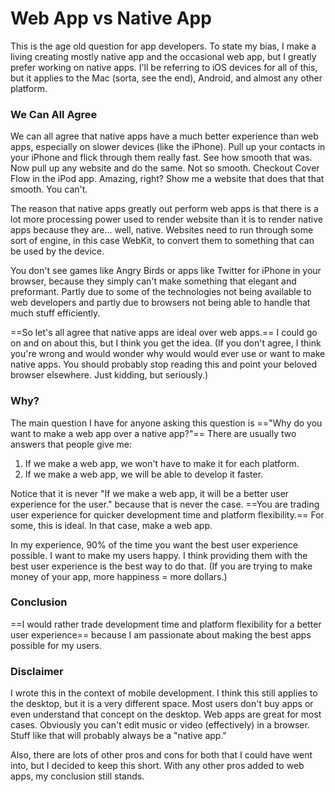 # Web App vs Native App

This is the age old question for app developers. To state my bias, I make a living creating mostly native app and the occasional web app, but I greatly prefer working on native apps. I'll be referring to iOS devices for all of this, but it applies to the Mac (sorta, see the end), Android, and almost any other platform.

### We Can All Agree

We can all agree that native apps have a much better experience than web apps, especially on slower devices (like the iPhone). Pull up your contacts in your iPhone and flick through them really fast. See how smooth that was. Now pull up any website and do the same. Not so smooth. Checkout Cover Flow in the iPod app. Amazing, right? Show me a website that does that that smooth. You can't.

The reason that native apps greatly out perform web apps is that there is a lot more processing power used to render website than it is to render native apps because they are... well, native. Websites need to run through some sort of engine, in this case WebKit, to convert them to something that can be used by the device.

You don't see games like Angry Birds or apps like Twitter for iPhone in your browser, because they simply can't make something that elegant and preformant. Partly due to some of the technologies not being available to web developers and partly due to browsers not being able to handle that much stuff efficiently.

==So let's all agree that native apps are ideal over web apps.== I could go on and on about this, but I think you get the idea. (If you don't agree, I think you're wrong and would wonder why would would ever use or want to make native apps. You should probably stop reading this and point your beloved browser elsewhere. Just kidding, but seriously.)

### Why?

The main question I have for anyone asking this question is =="Why do you want to make a web app over a native app?"== There are usually two answers that people give me:

1. If we make a web app, we won't have to make it for each platform.
2. If we make a web app, we will be able to develop it faster.

Notice that it is never "If we make a web app, it will be a better user experience for the user." because that is never the case. ==You are trading user experience for quicker development time and platform flexibility.== For some, this is ideal. In that case, make a web app.

In my experience, 90% of the time you want the best user experience possible. I want to make my users happy. I think providing them with the best user experience is the best way to do that. (If you are trying to make money of your app, more happiness = more dollars.)

### Conclusion

==I would rather trade development time and platform flexibility for a better user experience== because I am passionate about making the best apps possible for my users.

### Disclaimer

I wrote this in the context of mobile development. I think this still applies to the desktop, but it is a very different space. Most users don't buy apps or even understand that concept on the desktop. Web apps are great for most cases. Obviously you can't edit music or video (effectively) in a browser. Stuff like that will probably always be a "native app."

Also, there are lots of other pros and cons for both that I could have went into, but I decided to keep this short. With any other pros added to web apps, my conclusion still stands.

